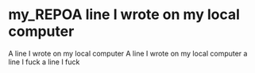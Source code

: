 # my_REPOA   l i n e   I   w r o t e   o n   m y   l o c a l   c o m p u t e r      
 A   l i n e   I   w r o t e   o n   m y   l o c a l   c o m p u t e r      
 A   l i n e   I   w r o t e   o n   m y   l o c a l   c o m p u t e r      
 a   l i n e   I   f u c k  
 a   l i n e   I   f u c k  
 